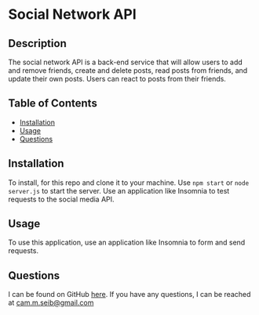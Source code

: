 # Social Network API
	
## Description

The social network API is a back-end service that will allow users to add and remove friends, create and delete posts, read posts from friends, and update their own posts. Users can react to posts from their friends.

## Table of Contents

- [Installation](#installation)
- [Usage](#usage)
- [Questions](#questions)


## Installation

To install, for this repo and clone it to your machine. Use `npm start` or `node server.js` to start the server. Use an application like Insomnia to test requests to the social media API.

## Usage

To use this application, use an application like Insomnia to form and send requests.

## Questions

I can be found on GitHub [here](https://github.com/CameronMSeibel).
If you have any questions, I can be reached at cam.m.seib@gmail.com


